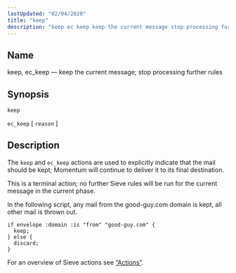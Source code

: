 ```yaml
---
lastUpdated: "02/04/2020"
title: "keep"
description: "keep ec keep keep the current message stop processing further rules keep ec keep reason The keep and ec keep actions are used to explicitly indicate that the mail should be kept Momentum will continue to deliver it to its final destination This is a terminal action no further Sieve..."
---
```


<a name="sieve.ref.keep"></a> 
## Name

keep, ec_keep — keep the current message; stop processing further rules

## Synopsis

`keep`

`ec_keep` [ *`reason`* ]

<a name="idp31027632"></a> 
## Description

The `keep` and `ec_keep` actions are used to explicitly indicate that the mail should be kept; Momentum will continue to deliver it to its final destination.

This is a terminal action; no further Sieve rules will be run for the current message in the current phase.

In the following script, any mail from the good-guy.com domain is kept, all other mail is thrown out.

<a name="example.keep"></a> 


```
if envelope :domain :is "from" "good-guy.com" {
  keep;
} else {
  discard;
}
```

For an overview of Sieve actions see [“Actions”](/momentum/3/3-reference/sieve-syntax-basic#sieve.syntax.basic.actions).